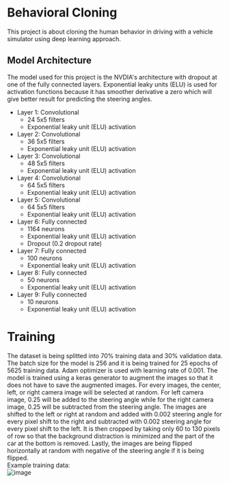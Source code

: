 # Behavioral Cloning
This project is about cloning the human behavior in driving with a vehicle simulator using deep learning approach.

## Model Architecture
The model used for this project is the NVDIA's architecture with dropout at one of the fully connected layers. Exponential leaky units (ELU) is used for activation functions because it has smoother derivative a zero which will give better result for predicting the steering angles.
- Layer 1: Convolutional
    - 24 5x5 filters
    - Exponential leaky unit (ELU) activation
- Layer 2: Convolutional
    - 36 5x5 filters
    - Exponential leaky unit (ELU) activation
- Layer 3: Convolutional
    - 48 5x5 filters
    - Exponential leaky unit (ELU) activation
- Layer 4: Convolutional
    - 64 5x5 filters
    - Exponential leaky unit (ELU) activation
- Layer 5: Convolutional
    - 64 5x5 filters
    - Exponential leaky unit (ELU) activation
- Layer 6: Fully connected
    - 1164 neurons
    - Exponential leaky unit (ELU) activation
    - Dropout (0.2 dropout rate)
- Layer 7: Fully connected
    - 100 neurons
    -  Exponential leaky unit (ELU) activation
- Layer 8: Fully connected
    - 50 neurons
    -  Exponential leaky unit (ELU) activation
- Layer 9: Fully connected
    - 10 neurons
    -  Exponential leaky unit (ELU) activation

# Training
The dataset is being splitted into 70% training data and 30% validation data.
The batch size for the model is 256 and it is being trained for 25 epochs of 5625 training data.
Adam optimizer is used with learning rate of 0.001.
The model is trained using a keras generator to augment the images so that it does not have to save the augmented images.
For every images, the center, left, or right camera image will be selected at random. For left camera image, 0.25 will be added to the steering angle while for the right camera image, 0.25 will be subtracted from the steering angle.
The images are shifted to the left or right at random and added with 0.002 steering angle for every pixel shift to the right and subtracted with 0.002 steering angle for every pixel shift to the left.
It is then cropped by taking only 60 to 130 pixels of row so that the background distraction is minimized and the part of the car at the bottom is removed.
Lastly, the images are being flipped horizontally at random with negative of the steering angle if it is being flipped.
<br>Example training data:
<br>![image](https://github.com/yongkiat94/CarND-Behavioral-Cloning/blob/master/example.jpg)